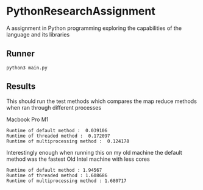 # PythonResearchAssignment
A assignment in Python programming exploring the capabilities of the language and its libraries

## Runner
```
python3 main.py
```

## Results 
This should run the test methods which compares the map reduce methods when ran through different processes


Macbook Pro M1
```
Runtime of default method :  0.039106
Runtime of threaded method :  0.172097
Runtime of multiprocessing method :  0.124178
```

Interestingly enough when running this on my old machine the default method was the fastest
Old Intel machine with less cores
```
Runtime of default method : 1.94567
Runtime of threaded method : 1.608686
Runtime of multiprocessing method : 1.680717
```



